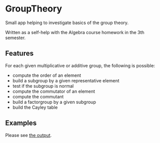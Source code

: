 # GroupTheory

Small app helping to investigate basics of the group theory.

Written as a self-help with the Algebra course homework in the 3th semester.

## Features

For each given multiplicative or additive group, the following is possible:

- compute the order of an element
- build a subgroup by a given representative element
- test if the subgroup is normal
- compute the commutator of an element
- compute the commutant
- build a factorgroup by a given subgroup
- build the Cayley table

## Examples

Please see [the output](./output.txt).
